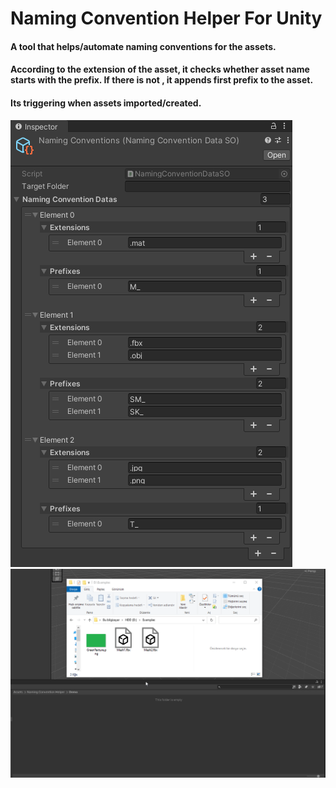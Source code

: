 # Naming Convention Helper For Unity

#### A tool that helps/automate naming conventions for the assets.
#### According to the extension of the asset, it checks whether asset name starts with the prefix. If there is not , it appends first prefix to the asset.
#### Its triggering when assets imported/created.


![Alt text](Screenshots/Image.png "Image0" )
![Alt text](Screenshots/Example.gif "Image1" )
